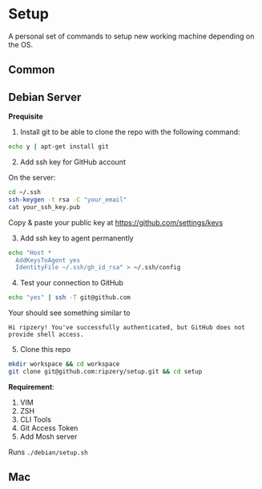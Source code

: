 # Setup

A personal set of commands to setup new working machine depending on the OS.

## Common



## Debian Server

**Prequisite**

1. Install git to be able to clone the repo with the following command:

```bash
echo y | apt-get install git
```

2. Add ssh key for GitHub account

On the server:

```bash
cd ~/.ssh
ssh-keygen -t rsa -C "your_email"
cat your_ssh_key.pub
```
Copy & paste your public key at https://github.com/settings/keys

3. Add ssh key to agent permanently

```bash
echo "Host *
  AddKeysToAgent yes
  IdentityFile ~/.ssh/gh_id_rsa" > ~/.ssh/config
```

4. Test your connection to GitHub

```bash
echo "yes" | ssh -T git@github.com
```

Your should see something similar to

```
Hi ripzery! You've successfully authenticated, but GitHub does not provide shell access.
```

5. Clone this repo

```bash
mkdir workspace && cd workspace
git clone git@github.com:ripzery/setup.git && cd setup
```

**Requirement**:

1. VIM
2. ZSH
3. CLI Tools
4. Git Access Token
5. Add Mosh server

Runs `./debian/setup.sh`

## Mac

